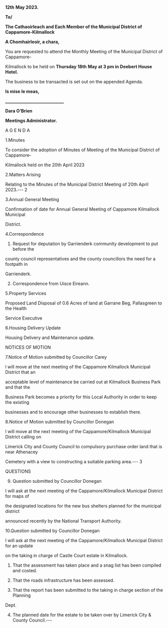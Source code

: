 **12th** **May 2023.**

**To/**

**The Cathaoirleach and Each Member of the Municipal District of Cappamore-Kilmallock**

**A Chomhairleoir, a chara,**

You are requested to attend the Monthly Meeting of the Municipal District of Cappamore-

Kilmallock to be held on **Thursday 18th** **May at 3 pm in Deebert House Hotel.**

The business to be transacted is set out on the appended Agenda.

**Is mise le meas,**

**\_\_\_\_\_\_\_\_\_\_\_\_\_\_\_\_\_\_\_\_\_\_\_\_\_\_\_\_**

**Dara O’Brien**

**Meetings Administrator.**

A G E N D A

1.Minutes

To consider the adoption of Minutes of Meeting of the Municipal District of Cappamore-

Kilmallock held on the 20th April 2023

2.Matters Arising

Relating to the Minutes of the Municipal District Meeting of 20th April 2023.---
2

3.Annual General Meeting

Confirmation of date for Annual General Meeting of Cappamore Kilmallock Municipal

District.

4.Correspondence

1. Request for deputation by Garrienderk community development to put before the

county council representatives and the county councillors the need for a footpath in

Garrienderk.

2. Correspondence from Uisce Eireann.

5.Property Services

Proposed Land Disposal of 0.6 Acres of land at Garrane Beg, Pallasgreen to the Health

Service Executive

6.Housing Delivery Update

Housing Delivery and Maintenance update.

NOTICES OF MOTION

7.Notice of Motion submitted by Councillor Carey

l will move at the next meeting of the Cappamore Kilmallock Municipal District that an

acceptable level of maintenance be carried out at Kilmallock Business Park and that the

Business Park becomes a priority for this Local Authority in order to keep the existing

businesses and to encourage other businesses to establish there.

8.Notice of Motion submitted by Councillor Donegan

I will move at the next meeting of the Cappamore/Kilmallock Municipal District calling on

Limerick City and County Council to compulsory purchase order land that is near Athenacey

Cemetery with a view to constructing a suitable parking area.---
3

QUESTIONS

9. Question submitted by Councillor Donegan

I will ask at the next meeting of the Cappamore/Kilmallock Municipal District for maps of

the designated locations for the new bus shelters planned for the municipal district

announced recently by the National Transport Authority.

10.Question submitted by Councillor Donegan

I will ask at the next meeting of the Cappamore/Kilmallock Municipal District for an update

on the taking in charge of Castle Court estate in Kilmallock.

1. That the assessment has taken place and a snag list has been compiled and costed.

2. That the roads infrastructure has been assessed.

3. That the report has been submitted to the taking in charge section of the Planning

Dept.

4. The planned date for the estate to be taken over by Limerick City & County Council.---
